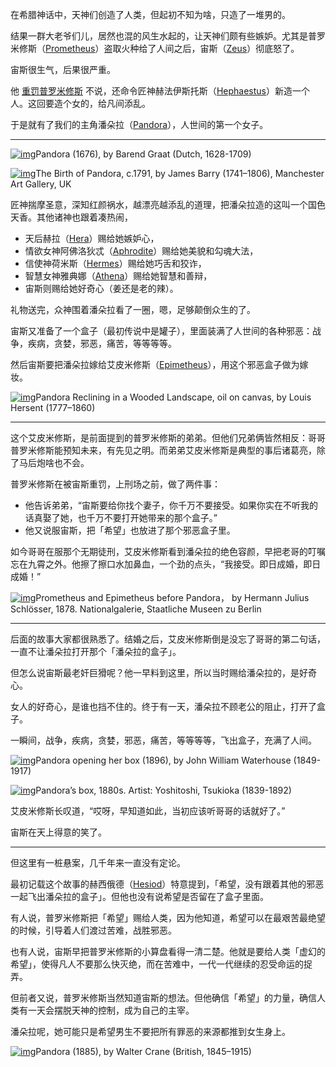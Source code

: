 在希腊神话中，天神们创造了人类，但起初不知为啥，只造了一堆男的。

结果一群大老爷们儿，居然也混的风生水起的，让天神们颇有些嫉妒。尤其是普罗米修斯（[Prometheus](https://en.wikipedia.org/wiki/Prometheus)）盗取火种给了人间之后，宙斯（[Zeus](https://en.wikipedia.org/wiki/Zeus)）彻底怒了。

宙斯很生气，后果很严重。

他 [重罚普罗米修斯](https://nzhong.wordpress.com/2021/10/06/普罗米修斯（prometheus）/) 不说，还命令匠神赫法伊斯托斯（[Hephaestus](https://en.wikipedia.org/wiki/Hephaestus)）新造一个人。这回要造个女的，给凡间添乱。

于是就有了我们的主角潘朵拉（[Pandora](https://en.wikipedia.org/wiki/Pandora)），人世间的第一个女子。

------

[![img](../../../images/400078mt.jpg)](https://nzhong.wordpress.com/wp-content/uploads/2021/10/400078mt.jpg)Pandora (1676), by Barend Graat (Dutch, 1628-1709)

[![img](../../../images/the-birth-of-pandora.jpg)](https://nzhong.wordpress.com/wp-content/uploads/2021/11/the-birth-of-pandora.jpg)The Birth of Pandora, c.1791, by James Barry (1741–1806), Manchester Art Gallery, UK

匠神揣摩圣意，深知红颜祸水，越漂亮越添乱的道理，把潘朵拉造的这叫一个国色天香。其他诸神也跟着凑热闹，

- 天后赫拉（[Hera](https://en.wikipedia.org/wiki/Hera)）赐给她嫉妒心，
- 情欲女神阿佛洛狄忒（[Aphrodite](https://en.wikipedia.org/wiki/Aphrodite)）赐给她美貌和勾魂大法，
- 信使神荷米斯（[Hermes](https://en.wikipedia.org/wiki/Hermes)）赐给她巧舌和狡诈，
- 智慧女神雅典娜（[Athena](https://en.wikipedia.org/wiki/Athena)）赐给她智慧和善辩，
- 宙斯则赐给她好奇心（姜还是老的辣）。

礼物送完，众神围着潘朵拉看了一圈，嗯，足够颠倒众生的了。

宙斯又准备了一个盒子（最初传说中是罐子），里面装满了人世间的各种邪恶：战争，疾病，贪婪，邪恶，痛苦，等等等等。

然后宙斯要把潘朵拉嫁给艾皮米修斯（[Epimetheus](https://en.wikipedia.org/wiki/Epimetheus)），用这个邪恶盒子做为嫁妆。

[![img](../../../images/hersentpandorareclining.jpg)](https://nzhong.wordpress.com/wp-content/uploads/2021/10/hersentpandorareclining.jpg)Pandora Reclining in a Wooded Landscape, oil on canvas, by Louis Hersent (1777–1860)

------

这个艾皮米修斯，是前面提到的普罗米修斯的弟弟。但他们兄弟俩皆然相反：哥哥普罗米修斯能预知未来，有先见之明。而弟弟艾皮米修斯是典型的事后诸葛亮，除了马后炮啥也不会。

普罗米修斯在被宙斯重罚，上刑场之前，做了两件事：

- 他告诉弟弟，“宙斯要给你找个妻子，你千万不要接受。如果你实在不听我的话真娶了她，也千万不要打开她带来的那个盒子。”
- 他又说服宙斯，把「希望」也放进了那个邪恶盒子里。

如今哥哥在服那个无期徒刑，艾皮米修斯看到潘朵拉的绝色容颜，早把老哥的叮嘱忘在九霄之外。他擦了擦口水加鼻血，一个劲的点头，“我接受。即日成婚，即日成婚！”

[![img](../../../images/prometheus_and_epimetheus_before_pandora_by_hermann_julius_schlosser.jpg)](https://nzhong.wordpress.com/wp-content/uploads/2021/10/prometheus_and_epimetheus_before_pandora_by_hermann_julius_schlosser.jpg)Prometheus and Epimetheus before Pandora， by Hermann Julius Schlösser, 1878. Nationalgalerie, Staatliche Museen zu Berlin

------

后面的故事大家都很熟悉了。结婚之后，艾皮米修斯倒是没忘了哥哥的第二句话，一直不让潘朵拉打开那个「潘朵拉的盒子」。

但怎么说宙斯最老奸巨猾呢？他一早料到这里，所以当时赐给潘朵拉的，是好奇心。

女人的好奇心，是谁也挡不住的。终于有一天，潘朵拉不顾老公的阻止，打开了盒子。

一瞬间，战争，疾病，贪婪，邪恶，痛苦，等等等等，飞出盒子，充满了人间。

[![img](../../../images/pandora_-_john_william_waterhouse.jpg)](https://nzhong.wordpress.com/wp-content/uploads/2021/10/pandora_-_john_william_waterhouse.jpg)Pandora opening her box (1896), by John William Waterhouse (1849-1917)

[![img](../../../images/126136948989078917ltsdxp.png)](https://nzhong.wordpress.com/wp-content/uploads/2021/10/126136948989078917ltsdxp.png)Pandora’s box, 1880s. Artist: Yoshitoshi, Tsukioka (1839-1892)

艾皮米修斯长叹道，“哎呀，早知道如此，当初应该听哥哥的话就好了。”

宙斯在天上得意的笑了。

------

但这里有一桩悬案，几千年来一直没有定论。

最初记载这个故事的赫西俄德（[Hesiod](https://en.wikipedia.org/wiki/Hesiod)）特意提到，「希望，没有跟着其他的邪恶一起飞出潘朵拉的盒子」。但他也没有说希望是否留在了盒子里面。

有人说，普罗米修斯把「希望」赐给人类，因为他知道，希望可以在最艰苦最绝望的时候，引导着人们渡过苦难，战胜邪恶。

也有人说，宙斯早把普罗米修斯的小算盘看得一清二楚。他就是要给人类「虚幻的希望」，使得凡人不要那么快灭绝，而在苦难中，一代一代继续的忍受命运的捉弄。

但前者又说，普罗米修斯当然知道宙斯的想法。但他确信「希望」的力量，确信人类有一天会摆脱天神的控制，成为自己的主宰。

潘朵拉呢，她可能只是希望男生不要把所有罪恶的来源都推到女生身上。

[![img](../../../images/panodra-58e404d73df78c51626efbb8-1.jpg)](https://nzhong.wordpress.com/wp-content/uploads/2021/10/panodra-58e404d73df78c51626efbb8-1.jpg)Pandora (1885), by Walter Crane (British, 1845–1915)